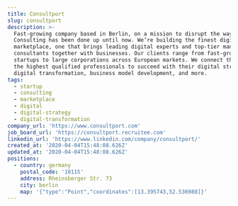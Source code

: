 ```yaml
---
title: Consultport
slug: consultport
description: >-
  Fast-growing company based in Berlin, on a mission to disrupt the way
  Consulting has been done up until now. We’re building the finest digital
  marketplace, one that brings leading digital experts and top-tier management
  consultants together with businesses. Our clients range from fast-growing
  startups to large corporations across European markets. We connect them with
  the highest qualified professionals to succeed with their digital strategy,
  digital transformation, business model development, and more.
tags:
  - startup
  - consulting
  - marketplace
  - digital
  - digital-strategy
  - digital-transformation
company_url: 'https://www.consultport.com'
job_board_url: 'https://consultport.recruitee.com'
linkedin_url: 'https://www.linkedin.com/company/consultport/'
created_at: '2020-04-04T15:48:08.626Z'
updated_at: '2020-04-04T15:48:08.626Z'
positions:
  - country: germany
    postal_code: '10115'
    address: Rheinsberger Str. 73
    city: berlin
    map: '{"type":"Point","coordinates":[13.395743,52.536988]}'
---
```

